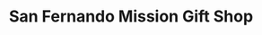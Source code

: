 ---
title: "San Fernando Mission Gift Shop"
url: /mission-hills/san-fernando-mission-gift-shop/
shop: gift
---
